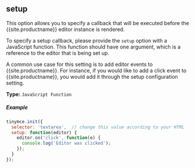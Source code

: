 ## setup

This option allows you to specify a callback that will be executed before the {{site.productname}} editor instance is rendered.

To specify a setup callback, please provide the `setup` option with a JavaScript function. This function should have one argument, which is a reference to the editor that is being set up.

A common use case for this setting is to add editor events to {{site.productname}}. For instance, if you would like to add a click event to {{site.productname}}, you would add it through the setup configuration setting.

**Type:** `JavaScript Function`

##### Example

```js
tinymce.init({
  selector: 'textarea',  // change this value according to your HTML
  setup: function(editor) {
    editor.on('click', function(e) {
      console.log('Editor was clicked');
    });
  }
});
```
